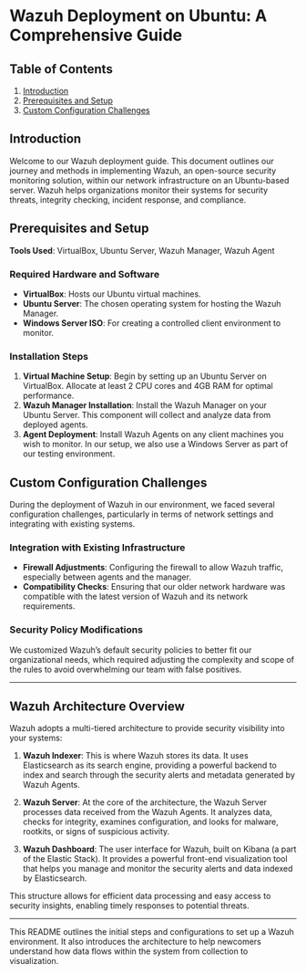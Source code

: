 # Wazuh Deployment on Ubuntu: A Comprehensive Guide

## Table of Contents
1. [Introduction](#introduction)
2. [Prerequisites and Setup](#prerequisites-and-setup)
3. [Custom Configuration Challenges](#custom-configuration-challenges)

## Introduction
Welcome to our Wazuh deployment guide. This document outlines our journey and methods in implementing Wazuh, an open-source security monitoring solution, within our network infrastructure on an Ubuntu-based server. Wazuh helps organizations monitor their systems for security threats, integrity checking, incident response, and compliance.

## Prerequisites and Setup
**Tools Used**: VirtualBox, Ubuntu Server, Wazuh Manager, Wazuh Agent

### Required Hardware and Software
- **VirtualBox**: Hosts our Ubuntu virtual machines.
- **Ubuntu Server**: The chosen operating system for hosting the Wazuh Manager.
- **Windows Server ISO**: For creating a controlled client environment to monitor.

### Installation Steps
1. **Virtual Machine Setup**: Begin by setting up an Ubuntu Server on VirtualBox. Allocate at least 2 CPU cores and 4GB RAM for optimal performance.
2. **Wazuh Manager Installation**: Install the Wazuh Manager on your Ubuntu Server. This component will collect and analyze data from deployed agents.
3. **Agent Deployment**: Install Wazuh Agents on any client machines you wish to monitor. In our setup, we also use a Windows Server as part of our testing environment.

## Custom Configuration Challenges
During the deployment of Wazuh in our environment, we faced several configuration challenges, particularly in terms of network settings and integrating with existing systems.

### Integration with Existing Infrastructure
- **Firewall Adjustments**: Configuring the firewall to allow Wazuh traffic, especially between agents and the manager.
- **Compatibility Checks**: Ensuring that our older network hardware was compatible with the latest version of Wazuh and its network requirements.

### Security Policy Modifications
We customized Wazuh’s default security policies to better fit our organizational needs, which required adjusting the complexity and scope of the rules to avoid overwhelming our team with false positives.

---

## Wazuh Architecture Overview
Wazuh adopts a multi-tiered architecture to provide security visibility into your systems:

1. **Wazuh Indexer**: This is where Wazuh stores its data. It uses Elasticsearch as its search engine, providing a powerful backend to index and search through the security alerts and metadata generated by Wazuh Agents.

2. **Wazuh Server**: At the core of the architecture, the Wazuh Server processes data received from the Wazuh Agents. It analyzes data, checks for integrity, examines configuration, and looks for malware, rootkits, or signs of suspicious activity.

3. **Wazuh Dashboard**: The user interface for Wazuh, built on Kibana (a part of the Elastic Stack). It provides a powerful front-end visualization tool that helps you manage and monitor the security alerts and data indexed by Elasticsearch.

This structure allows for efficient data processing and easy access to security insights, enabling timely responses to potential threats.

---

This README outlines the initial steps and configurations to set up a Wazuh environment. It also introduces the architecture to help newcomers understand how data flows within the system from collection to visualization.
